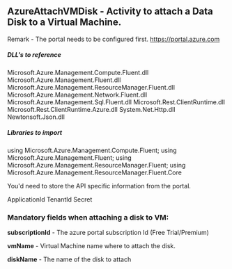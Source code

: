 ## AzureAttachVMDisk - Activity to attach a Data Disk to a Virtual Machine.

Remark - The portal needs to be configured first. https://portal.azure.com

##### DLL's to reference
Microsoft.Azure.Management.Compute.Fluent.dll
Microsoft.Azure.Management.Fluent.dll
Microsoft.Azure.Management.ResourceManager.Fluent.dll
Microsoft.Azure.Management.Network.Fluent.dll
Microsoft.Azure.Management.Sql.Fluent.dll
Microsoft.Rest.ClientRuntime.dll
Microsoft.Rest.ClientRuntime.Azure.dll
System.Net.Http.dll
Newtonsoft.Json.dll

##### Libraries to import
using Microsoft.Azure.Management.Compute.Fluent;
using Microsoft.Azure.Management.Fluent;
using Microsoft.Azure.Management.ResourceManager.Fluent;
using Microsoft.Azure.Management.ResourceManager.Fluent.Core


You'd need to store the API specific information from the portal.

ApplicationId
TenantId
Secret

### Mandatory fields when attaching a disk to VM:

**subscriptionId**		- The azure portal subscription Id (Free Trial/Premium)

**vmName**				- Virtual Machine name where to attach the disk.

**diskName**			- The name of the disk to attach
